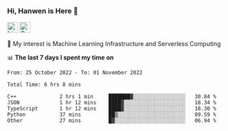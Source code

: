 ### Hi, Hanwen is Here 👋
<p>
	<a href="https://www.linkedin.com/in/liu-hanwen/"><img src="https://img.shields.io/badge/@hanwen-0A66C2?style=flat&logo=LinkedIn&logoColor=white" alt="Linkedin"  height="25px"/></a> 
	<a href="https://scholar.google.com/citations?user=HDF0su0AAAAJ"><img src="https://img.shields.io/badge/scholar-4385FE.svg?&style=plastic&logo=google-scholar&logoColor=white" alt="Google Scholar" height="25px"> </a>
</p>
🌱 My interest is Machine Learning Infrastructure and Serverless Computing

📊 **The last 7 days I spent my time on** 
<!--START_SECTION:waka-->

```text
From: 25 October 2022 - To: 01 November 2022

Total Time: 6 hrs 8 mins

C++              2 hrs 1 min     ███████▓░░░░░░░░░░░░░░░░░   30.84 %
JSON             1 hr 12 mins    ████▓░░░░░░░░░░░░░░░░░░░░   18.34 %
TypeScript       1 hr 12 mins    ████▓░░░░░░░░░░░░░░░░░░░░   18.30 %
Python           37 mins         ██▒░░░░░░░░░░░░░░░░░░░░░░   09.59 %
Other            27 mins         █▓░░░░░░░░░░░░░░░░░░░░░░░   06.94 %
```

<!--END_SECTION:waka-->


<!--
**david990917/david990917** is a ✨ _special_ ✨ repository because its `README.md` (this file) appears on your GitHub profile.

Here are some ideas to get you started:

- 🔭 I’m currently working on ...
- 🌱 I’m currently learning ...
- 👯 I’m looking to collaborate on ...
- 🤔 I’m looking for help with ...
- 💬 Ask me about ...
- 📫 How to reach me: ...
- 😄 Pronouns: ...
- ⚡ Fun fact: ...
-->
